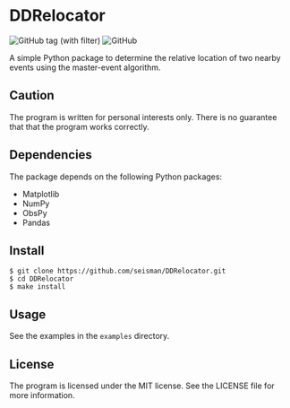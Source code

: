# DDRelocator

![GitHub tag (with filter)](https://img.shields.io/github/v/tag/seisman/DDRelocator)
![GitHub](https://img.shields.io/github/license/seisman/DDRelocator)

A simple Python package to determine the relative location of two nearby events
using the master-event algorithm.

## Caution

The program is written for personal interests only. There is no guarantee that
that the program works correctly.

## Dependencies

The package depends on the following Python packages:

- Matplotlib
- NumPy
- ObsPy
- Pandas

## Install

```
$ git clone https://github.com/seisman/DDRelocator.git
$ cd DDRelocator
$ make install
```

## Usage

See the examples in the `examples` directory.

## License

The program is licensed under the MIT license. See the LICENSE file for more
information.
